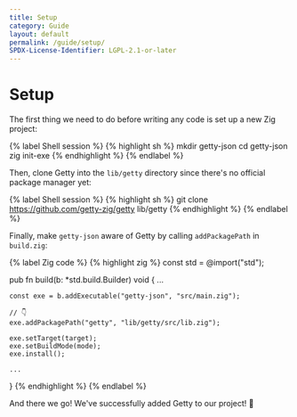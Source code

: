 ```yaml
---
title: Setup
category: Guide
layout: default
permalink: /guide/setup/
SPDX-License-Identifier: LGPL-2.1-or-later
---
```


# Setup

The first thing we need to do before writing any code is set up a new Zig project:

{% label Shell session %}
{% highlight sh %}
mkdir getty-json
cd getty-json
zig init-exe
{% endhighlight %}
{% endlabel %}

Then, clone Getty into the `lib/getty` directory since there's no official package manager yet:

{% label Shell session %}
{% highlight sh %}
git clone https://github.com/getty-zig/getty lib/getty
{% endhighlight %}
{% endlabel %}

Finally, make `getty-json` aware of Getty by calling `addPackagePath` in `build.zig`:

{% label Zig code %}
{% highlight zig %}
const std = @import("std");

pub fn build(b: *std.build.Builder) void {
    ...

    const exe = b.addExecutable("getty-json", "src/main.zig");

    // 👇
    exe.addPackagePath("getty", "lib/getty/src/lib.zig");

    exe.setTarget(target);
    exe.setBuildMode(mode);
    exe.install();

    ...
}
{% endhighlight %}
{% endlabel %}

And there we go! We've successfully added Getty to our project! 🥳
